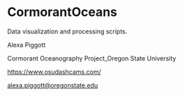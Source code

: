# CormorantOceans

Data visualization and processing scripts.

Alexa Piggott

Cormorant Oceanography Project_Oregon State University

https://www.osudashcams.com/

alexa.piggott@oregonstate.edu